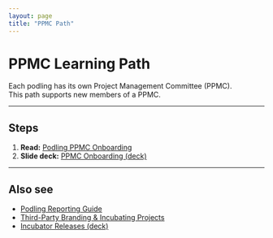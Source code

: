 ```yaml
---
layout: page
title: "PPMC Path"
---
```


# PPMC Learning Path

Each podling has its own Project Management Committee (PPMC).  
This path supports new members of a PPMC.

---

## Steps

1. **Read:** [Podling PPMC Onboarding](https://cwiki.apache.org/confluence/display/INCUBATOR/PPMC+Onboarding)  
2. **Slide deck:** [PPMC Onboarding (deck)](https://incubator.apache.org/training/PPMC-Onboarding.pdf)  

---

## Also see

- [Podling Reporting Guide](https://cwiki.apache.org/confluence/display/INCUBATOR/Podling+Report+Guide)  
- [Third-Party Branding & Incubating Projects](https://cwiki.apache.org/confluence/display/INCUBATOR/Branding)  
- [Incubator Releases (deck)](../slides.md#releases)
